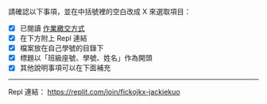 請確認以下事項，並在中括號裡的空白改成 X 來選取項目：
* [x] 已閱讀 [作業繳交方式](https://hackmd.io/@nssh/nscsc/%2F%40nssh%2Fsummit-homework)
* [x] 在下方附上 Repl 連結
* [x] 檔案放在自己學號的目錄下
* [x] 標題以「班級座號、學號、姓名」作為開頭
* [x] 其他說明事項可以在下面補充

---

Repl 連結：
https://replit.com/join/fickojkx-jackiekuo
